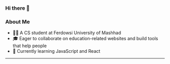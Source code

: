 ### Hi there 👋

<!--
**Nef3libata/Nef3libata** is a ✨ _special_ ✨ repository because its `README.md` (this file) appears on your GitHub profile.

Here are some ideas to get you started:
-->
### About Me
- 👩‍💻 A CS student at Ferdowsi University of Mashhad
- 🎓 Eager to collaborate on education-related websites and build tools that help people
- 🌱 Currently learning JavaScript and React

--- 

<!--
- 🔭 I’m currently working on ...
- 👯 I’m looking to collaborate on ...
- 🤔 I’m looking for help with ...
- 💬 Ask me about ...
- 📫 How to reach me: ...
- 😄 Pronouns: ...
- ⚡ Fun fact: ...
-->

